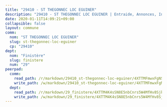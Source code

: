 ```yaml
---
title: "29410 - ST THEGONNEC LOC EGUINER"
description: "29410 - ST THEGONNEC LOC EGUINER | Entraide, Annonces, Initiatives"
date: 2020-01-11T14:09:21+09:00
collapsible: false
layout: commune
comm:
  nom: "ST THEGONNEC LOC EGUINER"
  slug: st-thegonnec-loc-eguiner
  cp: "29410"
dept:
  nom: "Finistère"
  slug: finistere
  num: "29"
peerpad:
  comm:
    read_path: /r/markdown/29410_st-thegonnec-loc-eguiner/4XTTMFmwxFgNSpwkjhBXa28QN8uqTteUCqVpXzmHYFEZuQ6hV
    write_path: /w/markdown/29410_st-thegonnec-loc-eguiner/4XTTMFmwxFgNSpwkjhBXa28QN8uqTteUCqVpXzmHYFEZuQ6hV-K3TgUXfpJdNM5Fken9xTrzpvvDVYCZDVZfznB9DcggVVPnKxgVwJ7J7CAKAFCCGDifW5WjJzX2n3yBCbGzraeavRn2vygBx7yFkM9UujTkjGzHWrXTPmqoR1hxAyRqkA72ZPs5qR
  dept:
    read_path: /r/markdown/29_finistere/4XTTM4K4sSN8E5nbCnrs5W4MfHv8SjkZXZkMiZwJKZCUFreuC
    write_path: /w/markdown/29_finistere/4XTTM4K4sSN8E5nbCnrs5W4MfHv8SjkZXZkMiZwJKZCUFreuC-K3TgUmttHvLKDBu5vxQ3oPzTia91UxXiaB3vEFjsHJiDiJD9aQfr6ibvcPa75Eo3oX7ob78s9tVxCKrtPM9bLAmDziVCSFjEgZbp3rqL8Ji8Q5aZhxfTcqkGX75WxHS6TQxtiQQ6
---
```


